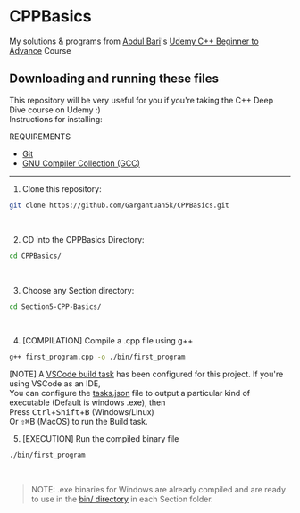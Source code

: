 ﻿# CPPBasics

My solutions & programs from <a href="https://github.com/mohammedabdulbari/">Abdul Bari</a>'s <a href="https://www.udemy.com/course/cpp-deep-dive/">Udemy C++ Beginner to Advance</a> Course

## Downloading and running these files
This repository will be very useful for you if you're taking the C++ Deep Dive course on Udemy :)<br />
Instructions for installing:<br />

REQUIREMENTS <br />
* <a href="https://git-scm.org/download">Git</a></li>
* <a href="https://sourceforge.net/projects/mingw/">GNU Compiler Collection (GCC)</a></li>
</ol>

<hr>

1. Clone this repository:
```sh
git clone https://github.com/Gargantuan5k/CPPBasics.git
```
<br />

2. CD into the CPPBasics Directory:
```sh
cd CPPBasics/
```
<br />

3. Choose any Section directory:
```sh
cd Section5-CPP-Basics/
```
<br />

4. [COMPILATION] Compile a .cpp file using g++
```sh
g++ first_program.cpp -o ./bin/first_program
``` 
[NOTE] A <a href="https://github.com/Gargantuan5k/CPPBasics/tree/master/.vscode/tasks.json">VSCode build task</a> has been configured for this project. If you're using VSCode as an IDE, <br />
You can configure the <a href="https://github.com/Gargantuan5k/CPPBasics/tree/master/.vscode/tasks.json">tasks.json</a> file to output a particular kind of executable (Default is windows .exe), then<br /> 
Press <kbd>Ctrl</kbd>+<kbd>Shift</kbd>+<kbd>B</kbd> (Windows/Linux)<br />
Or <kbd>⇧</kbd><kbd>⌘</kbd>B</kbd> (MacOS) to run the Build task.
<br />

5. [EXECUTION] Run the compiled binary file
```sh
./bin/first_program
```
<br />

> NOTE: .exe binaries for Windows are already compiled and are ready to use in the <a href="https://github.com/Gargantuan5k/CPPBasics/tree/master/Section5-CPP-Basics/bin">bin/ directory</a> in each Section folder.
